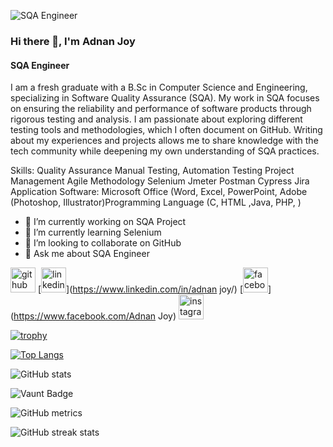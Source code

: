 ![SQA Engineer](https://scontent.fdac31-1.fna.fbcdn.net/v/t1.6435-9/47350598_766312617055814_5949422826229334016_n.jpg?_nc_cat=105&ccb=1-7&_nc_sid=1d70fc&_nc_eui2=AeHWs-b1PLkVfYXyLJqyD_cirfdM4pzKmPat90zinMqY9q7asQX8NLlqyUZAZBtk2m77jk7vjGp2xhBqjgPVjayI&_nc_ohc=r6DhYl_DR0gQ7kNvgHvehoO&_nc_ht=scontent.fdac31-1.fna&oh=00_AYBa8VXa87j7abRCEYvkkFHZK56PEWwvR8Cn6qDUGSKj4A&oe=66F4D2D1)
### Hi there 👋, I'm Adnan Joy
#### SQA Engineer

I am a fresh graduate with a B.Sc in Computer Science and Engineering, specializing in Software Quality Assurance (SQA). My work in SQA focuses on ensuring the reliability and performance of software products through rigorous testing and analysis. I am passionate about exploring different testing tools and methodologies, which I often document on GitHub. Writing about my experiences and projects allows me to share knowledge with the tech community while deepening my own understanding of SQA practices.

Skills: Quality Assurance Manual Testing, Automation Testing Project Management Agile Methodology Selenium Jmeter Postman Cypress Jira Application Software: Microsoft Office (Word, Excel, PowerPoint, Adobe (Photoshop, Illustrator)Programming Language (C, HTML ,Java, PHP, )

- 🔭 I’m currently working on SQA Project 
- 🌱 I’m currently learning Selenium 
- 👯 I’m looking to collaborate on GitHub 
- 💬 Ask me about SQA Engineer 


[<img src='https://cdn.jsdelivr.net/npm/simple-icons@3.0.1/icons/github.svg' alt='github' height='40'>](https://github.com/https://github.com/Adnanalways)  [<img src='https://cdn.jsdelivr.net/npm/simple-icons@3.0.1/icons/linkedin.svg' alt='linkedin' height='40'>](https://www.linkedin.com/in/adnan joy/)  [<img src='https://cdn.jsdelivr.net/npm/simple-icons@3.0.1/icons/facebook.svg' alt='facebook' height='40'>](https://www.facebook.com/Adnan Joy)  [<img src='https://cdn.jsdelivr.net/npm/simple-icons@3.0.1/icons/instagram.svg' alt='instagram' height='40'>](https://www.instagram.com/adnanjoy15/)  

[![trophy](https://github-profile-trophy.vercel.app/?username=https://github.com/Adnanalways)](https://github.com/ryo-ma/github-profile-trophy)

[![Top Langs](https://github-readme-stats.vercel.app/api/top-langs/?username=https://github.com/Adnanalways)](https://github.com/anuraghazra/github-readme-stats)

![GitHub stats](https://github-readme-stats.vercel.app/api?username=https://github.com/Adnanalways&show_icons=true&count_private=true)  

![Vaunt Badge](https://api.vaunt.dev/v1/github/entities/https://github.com/Adnanalways/contributions?format=svg&private=true)  

![GitHub metrics](https://metrics.lecoq.io/https://github.com/Adnanalways)  

![GitHub streak stats](https://streak-stats.demolab.com/?user=https://github.com/Adnanalways)  

